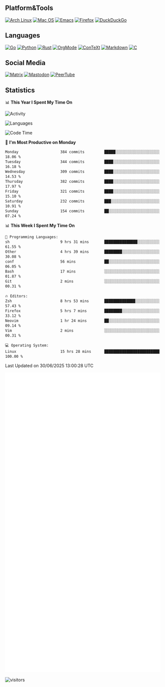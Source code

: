 ## Platform&Tools

[![Arch Linux](https://img.shields.io/badge/ArchLinux-1793D1?logo=arch-linux&logoColor=fff&style=flat-square)](https://archlinux.org/)
[![Mac OS](https://img.shields.io/badge/MacOS-000000?style=flat-square&logo=macos&logoColor=F0F0F0)](https://www.apple.com/macos/)
[![Emacs](https://img.shields.io/badge/Emacs-%237F5AB6.svg?&style=flat-square&logo=gnu-emacs&logoColor=white)](https://www.gnu.org/software/emacs/)
[![Firefox](https://img.shields.io/badge/Firefox-FF7139?style=flat-square&logo=Firefox-Browser&logoColor=white)](https://firefox.com/)
[![DuckDuckGo](https://img.shields.io/badge/DuckDuckGo-DE5833?style=flat-square&logo=DuckDuckGo&logoColor=white)](https://duckduckgo.com/)

## Languages

[![Go](https://img.shields.io/badge/Golang-%2300ADD8.svg?style=flat-square&logo=go&logoColor=white)](https://golang.org/)
[![Python](https://img.shields.io/badge/Python-3670A0?style=flat-square&logo=python&logoColor=ffdd54)](https://www.python.org/)
[![Rust](https://img.shields.io/badge/Rust-%23000000.svg?style=flat-square&logo=rust&logoColor=white)](https://www.rust-lang.org/)
[![OrgMode](https://img.shields.io/badge/OrgMode-%23000000.svg?style=flat-square&logo=org&logoColor=white)](https://orgmode.org/)
[![ConTeXt](https://img.shields.io/badge/ConTeXt-%23008080.svg?style=flat-square&logo=latex&logoColor=white)](https://contextgarden.net/)
[![Markdown](https://img.shields.io/badge/MarkDown-%23000000.svg?style=flat-square&logo=markdown&logoColor=white)](https://daringfireball.net/projects/markdown/)
[![C](https://img.shields.io/badge/C-%2300599C.svg?style=flat-square&logo=c&logoColor=white)](https://www.iso.org/standard/74528.html)

## Social Media
<!--[![Telegram](https://img.shields.io/badge/SteamedFish-2CA5E0?style=social&logo=telegram&logoColor=white)](https://t.me/SteamedFish)-->

[![Matrix](https://img.shields.io/badge/SteamedFish-2CA5E0?style=social&logo=matrix&logoColor=black)](https://matrix.to/#/@i:steamedfish.org)
[![Mastodon](https://img.shields.io/mastodon/follow/109596467238113271?domain=https%3A%2F%2Fmastodon.steamedfish.org%2F&style=social)](https://steamedfish.org/@SteamedFish)
[![PeerTube](https://img.shields.io/badge/PeerTube-23000000.svg?logo=peertube&style=social)](https://peertube.steamedfish.org/)

## Statistics


📊 **This Year I Spent My Time On** 

![Activity](https://wakatime.com/share/@SteamedFish/7529f30a-f1b7-40a4-8d09-e6d855cb7a13.png)

![Languages](https://wakatime.com/share/@SteamedFish/1c5e5366-0e9e-40d8-ac85-d630f61b69c6.svg)

<!--START_SECTION:waka-->
![Code Time](http://img.shields.io/badge/Code%20Time-4%2C747%20hrs%2050%20mins-blue)

📅 **I'm Most Productive on Monday** 

```text
Monday                   384 commits         █████░░░░░░░░░░░░░░░░░░░░   18.06 % 
Tuesday                  344 commits         ████░░░░░░░░░░░░░░░░░░░░░   16.18 % 
Wednesday                309 commits         ████░░░░░░░░░░░░░░░░░░░░░   14.53 % 
Thursday                 382 commits         ████░░░░░░░░░░░░░░░░░░░░░   17.97 % 
Friday                   321 commits         ████░░░░░░░░░░░░░░░░░░░░░   15.10 % 
Saturday                 232 commits         ███░░░░░░░░░░░░░░░░░░░░░░   10.91 % 
Sunday                   154 commits         ██░░░░░░░░░░░░░░░░░░░░░░░   07.24 % 
```


📊 **This Week I Spent My Time On** 

```text
💬 Programming Languages: 
sh                       9 hrs 31 mins       ███████████████░░░░░░░░░░   61.55 % 
Other                    4 hrs 39 mins       ████████░░░░░░░░░░░░░░░░░   30.08 % 
conf                     56 mins             ██░░░░░░░░░░░░░░░░░░░░░░░   06.05 % 
Bash                     17 mins             ░░░░░░░░░░░░░░░░░░░░░░░░░   01.87 % 
Git                      2 mins              ░░░░░░░░░░░░░░░░░░░░░░░░░   00.31 % 

🔥 Editors: 
Zsh                      8 hrs 53 mins       ██████████████░░░░░░░░░░░   57.43 % 
Firefox                  5 hrs 7 mins        ████████░░░░░░░░░░░░░░░░░   33.12 % 
Neovim                   1 hr 24 mins        ██░░░░░░░░░░░░░░░░░░░░░░░   09.14 % 
Vim                      2 mins              ░░░░░░░░░░░░░░░░░░░░░░░░░   00.31 % 

💻 Operating System: 
Linux                    15 hrs 28 mins      █████████████████████████   100.00 % 
```


 Last Updated on 30/06/2025 13:00:28 UTC
<!--END_SECTION:waka-->


![Metrics](https://github.com/SteamedFish/SteamedFish/blob/master/github-metrics.svg)


![visitors](https://visitor-badge.laobi.icu/badge?page_id=SteamedFish.SteamedFish)
